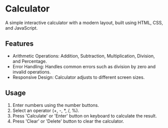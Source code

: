 #  Calculator

A simple interactive calculator with a modern layout, built using HTML, CSS, and JavaScript.

## Features

- Arithmetic Operations: Addition, Subtraction, Multiplication, Division, and Percentage.
- Error Handling: Handles common errors such as division by zero and invalid operations.
- Responsive Design: Calculator adjusts to different screen sizes.

## Usage

1. Enter numbers using the number buttons.
2. Select an operator (+, -, *, /, %).
3. Press 'Calculate' or 'Enter' button on keyboard to calculate the result.
4. Press 'Clear' or 'Delete' button to clear the calculator.



